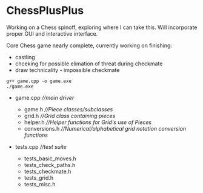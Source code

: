 # ChessPlusPlus

Working on a Chess spinoff, exploring where I can take this. Will incorporate proper GUI and interactive interface.

Core Chess game nearly complete, currently working on finishing: 
- castling
- chceking for possible elimation of threat during checkmate
- draw technicality - impossible checkmate

```
g++ game.cpp -o game.exe
./game.exe
```
- game.cpp  *//main driver*
  - game.h  *//Piece classes/subclasses*
  - grid.h  *//Grid class containing pieces*
  - helper.h  *//Helper functions for Grid's use of Pieces*
  - conversions.h  *//Numerical/alphabetical grid notation conversion functions*
  
- tests.cpp  *//test suite*
  - tests_basic_moves.h
  - tests_check_paths.h
  - tests_checkmate.h
  - tests_grid.h
  - tests_misc.h
